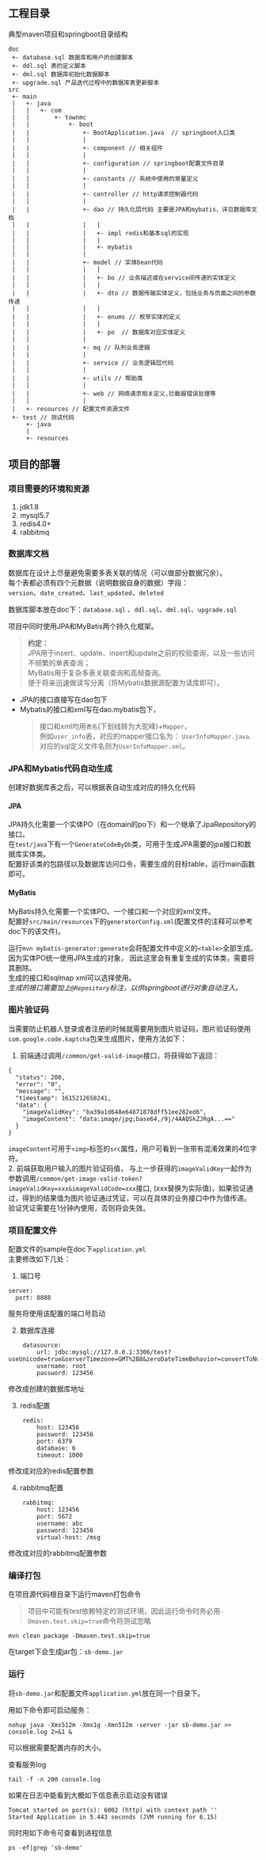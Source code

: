 ## 工程目录
典型maven项目和springboot目录结构  
```
doc
 +- database.sql 数据库和用户的创建脚本
 +- ddl.sql 表的定义脚本
 +- dml.sql 数据库初始化数据脚本
 +- upgrade.sql 产品迭代过程中的数据库表更新脚本
src
 +- main
 |   +- java
 |   |   +- com
 |   |       +- townmc
 |   |           +- boot
 |   |               +- BootApplication.java  // springboot入口类
 |   |               |
 |   |               +- component // 相关组件
 |   |               |
 |   |               +- configuration // springboot配置文件目录
 |   |               |
 |   |               +- constants // 系统中使用的常量定义
 |   |               |
 |   |               +- controller // http请求控制器代码
 |   |               |
 |   |               +- dao // 持久化层代码 主要是JPA和mybatis，详见数据库文档
 |   |               |   |
 |   |               |   +- impl redis和基本sql的实现
 |   |               |   |
 |   |               |   +- mybatis
 |   |               | 
 |   |               +- model // 实体bean代码
 |   |               |   |
 |   |               |   +- bo // 业务描述或在service间传递的实体定义
 |   |               |   |
 |   |               |   +- dto // 数据传输实体定义，包括业务与页面之间的参数传递
 |   |               |   |
 |   |               |   +- enums // 枚举实体的定义
 |   |               |   |
 |   |               |   +- po  // 数据库对应实体定义
 |   |               |  
 |   |               +- mq // 队列业务逻辑
 |   |               |  
 |   |               +- service // 业务逻辑层代码
 |   |               |
 |   |               +- utils // 帮助类
 |   |               |
 |   |               +- web // 网络请求相关定义,拦截器错误处理等
 |   |               |
 |   +- resources // 配置文件资源文件
 +- test // 测试代码
     +- java
     |
     +- resources
```

## 项目的部署  
### 项目需要的环境和资源  
1. jdk1.8  
2. mysql5.7
3. redis4.0+
4. rabbitmq  

### 数据库文档
数据库在设计上尽量避免需要多表关联的情况（可以做部分数据冗余）。  
每个表都必须有四个元数据（说明数据自身的数据）字段：  
`version`、`date_created`、`last_updated`、`deleted`  

数据库脚本放在doc下：`database.sql` 、`ddl.sql`、`dml.sql`、`upgrade.sql`       

项目中同时使用JPA和MyBatis两个持久化框架。  
> __约定：__  
> JPA用于insert、update、insert和update之前的校验查询，以及一些访问不频繁的单表查询；  
> MyBatis用于复杂多表关联查询和高频查询。      
> 便于将来迅速做读写分离（将Mybatis数据源配置为读库即可）。  

- JPA的接口直接写在dao包下  
- Mybatis的接口和xml写在dao.mybatis包下，  
    > 接口和xml均用`表名`(下划线转为大驼峰)+`Mapper`，  
      例如`user_info`表，对应的mapper接口名为： `UserInfoMapper.java`.  
      对应的sql定义文件名则为`UserInfoMapper.xml`。 

### JPA和Mybatis代码自动生成
创建好数据库表之后，可以根据表自动生成对应的持久化代码
#### JPA
JPA持久化需要一个实体PO（在domain的po下）和一个继承了JpaRepository的接口。  
在`test/java`下有一个`GenerateCodeByDb`类，可用于生成JPA需要的jpa接口和数据库实体类。  
配置好该类的包路径以及数据库访问口令，需要生成的目标table，运行main函数即可。  

#### MyBatis
MyBatis持久化需要一个实体PO、一个接口和一个对应的xml文件。  
配置好`src/main/resources`下的`generatorConfig.xml`(配置文件的注释可以参考doc下的该文件)。  

运行`mvn mybatis-generator:generate`会将配置文件中定义的`<table>`全部生成。因为实体PO统一使用JPA生成的对象，
因此这里会有重复生成的实体类，需要将其删除。  
生成的接口和sqlmap xml可以选择使用。  
_生成的接口需要加上`@Repository`标注，以供springboot进行对象自动注入。_  

### 图片验证码
当需要防止机器人登录或者注册的时候就需要用到图片验证码，图片验证码使用`com.google.code.kaptcha`包来生成图片，使用方法如下：  
1. 前端通过调用`/common/get-valid-image`接口，将获得如下返回：  
```
{
  "status": 200,
  "error": "0",
  "message": "",
  "timestamp": 1615212658241,
  "data": {
    "imageValidKey": "ba39a1d648e64871878dff51ee282ed6",
    "imageContent": "data:image/jpg;base64,/9j/4AAQSkZJRgA...=="
  }
}
```
`imageContent`可用于`<img>`标签的`src`属性，用户可看到一张带有混淆效果的4位字符。  
2. 前端获取用户输入的图片验证码值，
与上一步获得的`imageValidKey`一起作为参数调用`/common/get-image-valid-token?imageValidKey=xxx&imageValidCode=xxx`接口,
(xxx替换为实际值)，如果验证通过，得到的结果值为图片验证通过凭证，可以在具体的业务接口中作为值传递。  
验证凭证需要在1分钟內使用，否则将会失效。  

### 项目配置文件
配置文件的sample在doc下`application.yml`  
主要修改如下几处：  
1. 端口号   
```
server:
  port: 8888
```
服务将使用该配置的端口号启动  

2. 数据库连接   
```
    datasource:
        url: jdbc:mysql://127.0.0.1:3306/test?useUnicode=true&serverTimezone=GMT%2B8&zeroDateTimeBehavior=convertToNull&allowMultiQueries=true&useSSL=false
        username: root
        password: 123456
```
修改成创建的数据库地址  

3. redis配置  
```
    redis:
        host: 123456
        password: 123456
        port: 6379
        database: 6
        timeout: 1000
```
修改成对应的redis配置参数     

4. rabbitmq配置  
```
    rabbitmq:
        host: 123456
        port: 5672
        username: abc
        password: 123456
        virtual-host: /msg
```
修改成对应的rabbitmq配置参数  

### 编译打包
在项目源代码根目录下运行maven打包命令  

> 项目中可能有test依赖特定的测试环境，因此运行命令时务必用`-Dmaven.test.skip=true`命令将测试忽略

```
mvn clean package -Dmaven.test.skip=true
```

在target下会生成jar包：`sb-demo.jar`   

### 运行  
将`sb-demo.jar`和配置文件`application.yml`放在同一个目录下。   

用如下命令即可启动服务：   
```
nohup java -Xms512m -Xmx1g -Xmn512m -server -jar sb-demo.jar >> console.log 2>&1 &
```
可以根据需要配置内存的大小。  

查看服务log  
```
tail -f -n 200 console.log
```

如果在日志中能看到大概如下信息表示启动没有错误  
```
Tomcat started on port(s): 6002 (http) with context path ''
Started Application in 5.443 seconds (JVM running for 6.15)
```

同时用如下命令可查看到进程信息  
```
ps -ef|grep 'sb-demo'
```
